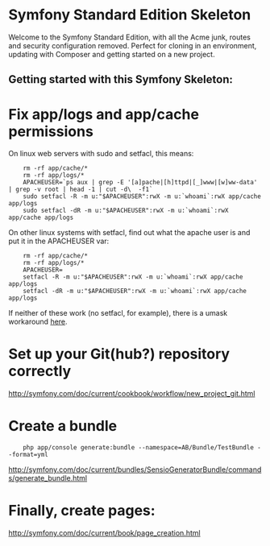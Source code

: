 Symfony Standard Edition Skeleton
========================

Welcome to the Symfony Standard Edition, with all the Acme junk, routes and security configuration removed.
Perfect for cloning in an environment, updating with Composer and getting started on a new project.

Getting started with this Symfony Skeleton:
-------------------------------

# Fix app/logs and app/cache permissions 

On linux web servers with sudo and setfacl, this means:
````
    rm -rf app/cache/*
    rm -rf app/logs/*
    APACHEUSER=`ps aux | grep -E '[a]pache|[h]ttpd|[_]www|[w]ww-data' | grep -v root | head -1 | cut -d\  -f1`
    sudo setfacl -R -m u:"$APACHEUSER":rwX -m u:`whoami`:rwX app/cache app/logs
    sudo setfacl -dR -m u:"$APACHEUSER":rwX -m u:`whoami`:rwX app/cache app/logs
````

On other linux systems with setfacl, find out what the apache user is and put it in the APACHEUSER var:
````
    rm -rf app/cache/*
    rm -rf app/logs/*
    APACHEUSER=
    setfacl -R -m u:"$APACHEUSER":rwX -m u:`whoami`:rwX app/cache app/logs
    setfacl -dR -m u:"$APACHEUSER":rwX -m u:`whoami`:rwX app/cache app/logs
````

If neither of these work (no setfacl, for example), there is a umask workaround [here](http://symfony.com/doc/current/book/installation.html).

# Set up your Git(hub?) repository correctly

http://symfony.com/doc/current/cookbook/workflow/new_project_git.html

# Create a bundle
````
    php app/console generate:bundle --namespace=AB/Bundle/TestBundle --format=yml
````

http://symfony.com/doc/current/bundles/SensioGeneratorBundle/commands/generate_bundle.html

# Finally, create pages:
http://symfony.com/doc/current/book/page_creation.html


